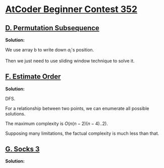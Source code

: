 # [AtCoder Beginner Contest 352](https://atcoder.jp/contests/abc352)

## [D. Permutation Subsequence](https://atcoder.jp/contests/abc352/tasks/abc352_d)

**Solution:**

  We use array b to write down $a_i$'s position.

  Then we just need to use sliding window technique to solve it. 

## [F. Estimate Order](https://atcoder.jp/contests/abc352/tasks/abc352_f)

**Solution:**

  DFS.

  For a relationship between two points, we can enumerate all possible solutions.

  The maximum complexity is $O(n(n - 2)(n - 4) .. 2)$.

  Supposing many limitations, the factual complexity is much less than that.

## [G. Socks 3](https://atcoder.jp/contests/abc352/tasks/abc352_g)

**Solution:**


